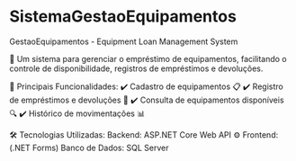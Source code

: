 # SistemaGestaoEquipamentos
GestaoEquipamentos - Equipment Loan Management System

🚀 Um sistema para gerenciar o empréstimo de equipamentos, facilitando o controle de disponibilidade, registros de empréstimos e devoluções.

🔹 Principais Funcionalidades: ✔️ Cadastro de equipamentos 📋 ✔️ Registro de empréstimos e devoluções 🔄 ✔️ Consulta de equipamentos disponíveis 🔍 ✔️ Histórico de movimentações 📊

🛠️ Tecnologias Utilizadas: Backend: ASP.NET Core Web API ⚙️ Frontend: (.NET Forms) Banco de Dados: SQL Server
